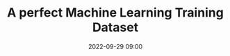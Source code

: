 ---
title: A perfect Machine Learning Training Dataset
type: Lightning Talks
date: '2022-09-29 09:00'
room: The Forum South

people:
    speakers:
        - Seamus Geraty

---